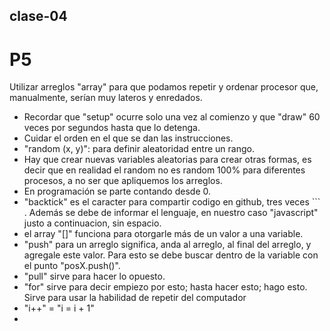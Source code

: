 ## clase-04
# P5
Utilizar arreglos "array" para que podamos repetir y ordenar procesor que, manualmente, serían muy lateros y enredados.
* Recordar que "setup" ocurre solo una vez al comienzo y que "draw" 60 veces por segundos hasta que lo detenga.
* Cuidar el orden en el que se dan las instrucciones.
* "random (x, y)": para definir aleatoridad entre un rango.
* Hay que crear nuevas variables aleatorias para crear otras formas, es decir que en realidad el random no es random 100% para diferentes procesos, a no ser que apliquemos los arreglos.
* En programación se parte contando desde 0.
* "backtick" es el caracter para compartir codigo en github, tres veces ``` . Además se debe de informar el lenguaje, en nuestro caso "javascript" justo a continuacion, sin espacio.
* el array "[]" funciona para otorgarle más de un valor a una variable.
* "push" para un arreglo significa, anda al arreglo, al final del arreglo, y agregale este valor. Para esto se debe buscar dentro de la variable con el punto "posX.push()".
* "pull" sirve para hacer lo opuesto.
* "for" sirve para decir empiezo por esto; hasta hacer esto; hago esto. Sirve para usar la habilidad de repetir del computador
* "i++" = "i = i + 1"
* 
